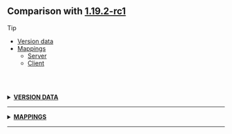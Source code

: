 ## Comparison with [1.19.2-rc1](https://github.com/PixiGeko/Minecraft-generated-data/tree/1.19.2-rc1)

> [!TIP]
> - [Version data](#version-data)
> - [Mappings](#mappings)
>   - [Server](#server-mappings)
>   - [Client](#client-mappings)

<br/><br/>
<details><summary><b><ins>VERSION DATA</ins></b><a name="version-data"></a></summary>
<br/>
<table><tr><th></th><th align="left">1.19.2-rc1</th><th>1.19.2-rc2</th></tr><tr><td>World version</td><td><pre>3118</pre></td><td><pre>3119</pre></td></tr><tr><td>Protocol version</td><td><pre>1073741926</pre></td><td><pre>1073741927</pre></td></tr></table>
</details>
<hr/>
<details><summary><b><ins>MAPPINGS</ins></b><a name="mappings"></a></summary>
<br/>
<h2>Server<a name="server-mappings"></a></h2>
<h2>Client<a name="client-mappings"></a></h2>
</details>
<hr/>